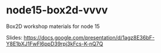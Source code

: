 # node15-box2d-vvvv
Box2D workshop materials for node 15

Slides: https://docs.google.com/presentation/d/1agz8E36bF-Y8E1bXJ1FwFl6ppD39rpj3kFcs-K-nQ7Q